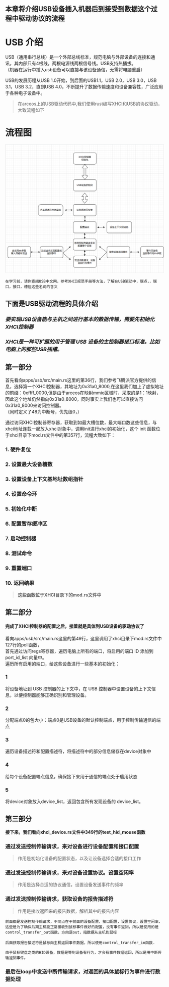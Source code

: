 本章将介绍USB设备插入机器后到接受到数据这个过程中驱动协议的流程
----

USB 介绍
=====

 USB（通用串行总线）是一个外部总线标准，规范电脑与外部设备的连接和通讯，其内部只有4根线，两根电源线两根信号线。USB支持热插拔。  
 （机器在运行中插入usb设备可以直接与该设备通信，无需将电脑重启）

USB的发展历程从USB 1.0开始，到后面的USB1.1，USB 2.0，USB 3.0，USB 3.1，USB 3.2，直到USB 4.0，不断提升了数据传输速度和设备兼容性，广泛应用于各种电子设备中。

>在arceos上的USB驱动代码中,我们使用rust编写XHCI和USB的协议驱动，大致流程如下

# 流程图

![流程图](./assert/USB驱动流程图.png)

```
在学习前，请你查阅USB中文网，参考XHCI规范手册等方法，了解在USB驱动中，端点，，端口，接口，槽位这些名词的含义
```  

## 下面是USB驱动流程的具体介绍  

### *要实现USB设备能与主机之间进行基本的数据传输，需要先初始化XHCI控制器*

### *XHCI是一种可扩展的用于管理 USB 设备的主控制器接口标准。比如电脑上的那些USB插槽。*

## 第一部分  

首先看向apps/usb/src/main.rs这里的第36行，我们参考飞腾派官方提供的信息，选择第一个XHCI控制器，其地址为0x31a0_8000,在这里我们加上了虚拟地址的前缀：0xffff_0000,但是由于arceos在映射mmio区域时，采取的是1：1映射，因此这个地址仍然指向0x31a0_8000，同时事实上我们也可以直接访问0x31a0_8000来访问控制器。  
（同时定义了48为中断号，优先级0，）

通过访问XHCI控制器寄存器，获取到如最大槽位数，最大端口数这些信息，与xhci地址连载一起放入xhci对象中，调用init进行xhci的初始化，这个 init 函数位于xhci目录下mod.rs文件中的第357行，流程大致如下：  

### 1. 硬件复位

### 2. 设置最大设备槽数

### 3. 设置设备上下文基地址数组指针

### 4. 设置命令环

### 5. 初始化中断

### 6. 配置暂存缓冲区

### 7. 启动控制器

### 8. 测试命令

### 9. 重置端口

### 10. 返回结果  

>**这些函数位于XHCI目录下的mod.rs文件中**

## 第二部分  

#### 完成了XHCI控制器的配置之后，接着就是具体到USB设备的驱动协议了  

看向apps/usb/src/main.rs这里的第49行，这里调用了xhci目录下mod.rs文件中127行的poll函数，  
首先通过访问regs寄存器，遍历电脑上所有的端口，将启用的端口 ID 添加到 port_id_list 向量中。  
遍历所有启用的端口，给这些设备进行一些基本的初始化：  

### 1

将设备地址到 USB 控制器的上下文中，在 USB 控制器中设置设备的上下文信息，以便控制器能够正确识别和管理设备。  

### 2

分配端点0的包大小：端点0是USB设备的默认控制端点，用于控制传输通信的端点  

### 3

遍历设备描述符和配置描述符，将描述符中的部分信息储存在device对象中  

### 4

给每个设备配置端点信息，确保接下来用于通信的端点处于启用状态  

### 5

将device对象放入device_list，返回包含所有发现设备的 device_list。  

## 第三部分

**接下来，我们看向xhci_device.rs文件中349行的test_hid_mouse函数**  

### 通过发送控制传输请求，来对设备进行设备配置和接口配置
>
>作用是初始化设备的配置状态，以及让设备选择合适的接口工作

### 通过发送控制传输请求，来对设备设置协议。设置空闲率
>
>作用是选择合适的协议通信，设置设备发送事件的频率

### 通过发送控制传输请求，获取设备的报告描述符
>
>作用是接收返回来的报告数据，解析其中的报告内容  

```
前面都是发送控制传输请求，不同点在于前面的设备配置，接口配置，设置协议，设置空闲率，这些是为了确保后期主机能正常接收到鼠标事件做好的配置，没有事件返回，所以是使用的是control_transfer_out函数，方向是out，指数据从主机到鼠标

后面获取报告描述符是鼠标向主机返回事件数据，所以使用control_transfer_in函数.
```

```
由于鼠标键盘之类的HID设备，数据是等到设备有行为，才会有事件数据返回，所以是用中断传输返回事件。
```

### 最后在loop中发送中断传输请求，对返回的具体鼠标行为事件进行数据处理
